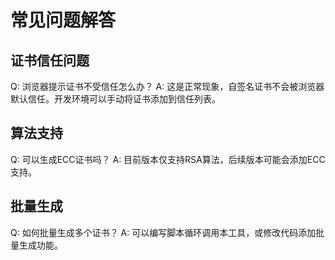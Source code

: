 # 常见问题解答

## 证书信任问题
Q: 浏览器提示证书不受信任怎么办？
A: 这是正常现象，自签名证书不会被浏览器默认信任。开发环境可以手动将证书添加到信任列表。

## 算法支持
Q: 可以生成ECC证书吗？
A: 目前版本仅支持RSA算法，后续版本可能会添加ECC支持。

## 批量生成
Q: 如何批量生成多个证书？
A: 可以编写脚本循环调用本工具，或修改代码添加批量生成功能。